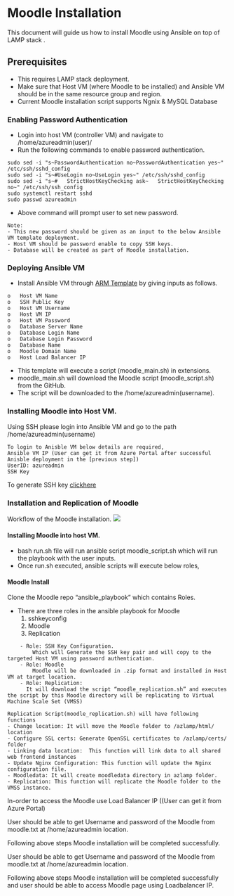 # Moodle Installation 
This document will guide us how to install Moodle using Ansible on top of LAMP stack .
## Prerequisites

- This requires LAMP stack deployment.
- Make sure that Host VM (where Moodle to be installed) and Ansible VM should be in the same resource group and region.
- Current Moodle installation script supports Ngnix & MySQL Database

### Enabling Password Authentication  

- Login into host VM (controller VM) and navigate to /home/azureadmin(user)/ 
- Run the following commands to enable password authentication.
```
sudo sed -i "s~PasswordAuthentication no~PasswordAuthentication yes~" /etc/ssh/sshd_config
sudo sed -i "s~#UseLogin no~UseLogin yes~" /etc/ssh/sshd_config
sudo sed -i "s~#   StrictHostKeyChecking ask~   StrictHostKeyChecking no~" /etc/ssh/ssh_config
sudo systemctl restart sshd
sudo passwd azureadmin
```
- Above command will prompt user to set new password. 
```
Note: 
- This new password should be given as an input to the below Ansible VM template deployment.
- Host VM should be password enable to copy SSH keys.
- Database will be created as part of Moodle installation.
```	
### Deploying Ansible VM
	
- Install Ansible VM through [ARM Template](https://portal.azure.com/#create/Microsoft.Template/uri/https%3A%2F%2Fraw.githubusercontent.com%2Fummadisudhakar%2FLAMP%2Fansible_playbook_mat32%2Fansibledeploy-moodle.json) by giving inputs as follows.
```
o	Host VM Name
o	SSH Public Key
o	Host VM Username
o	Host VM IP
o	Host VM Password
o	Database Server Name
o	Database Login Name
o	Database Login Password
o	Database Name
o	Moodle Domain Name
o	Host Load Balancer IP

```
- This template will execute a script (moodle_main.sh) in extensions.
- moodle_main.sh will download the Moodle script (moodle_script.sh) from the GitHub.
- The script will be downloaded to the /home/azureadmin(username).

### Installing Moodle into Host VM.
	
Using SSH please login into Ansible VM and go to the path /home/azureadmin(username)
```
To login to Anisble VM below details are required,
Ansible VM IP (User can get it from Azure Portal after successful Anisble deployment in the [previous step])
UserID: azureadmin
SSH Key
 ```
 To generate SSH key [clickhere](https://help.github.com/en/github/authenticating-to-github/generating-a-new-ssh-key-and-adding-it-to-the-ssh-agent)

### Installation and Replication of Moodle
Workflow of the Moodle installation.
![](https://github.com/krishnaitalent/LAMP/blob/lamp_docmentation/images/Moodle_Flow_Diagram.png)
#### Installing Moodle into host VM.
	
- bash run.sh file will run ansible script moodle_script.sh which will run the playbook with the user inputs.
- Once run.sh executed, ansible scripts will execute below roles,

#### Moodle Install
Clone the Moodle repo “ansible_playbook” which contains Roles.
- There are three roles in the ansible playbook for Moodle
    1. sshkeyconfig
    2. Moodle
    3. Replication
```
	- Role: SSH Key Configuration. 
		Which will Generate the SSH key pair and will copy to the targeted Host VM using password authentication.
	- Role: Moodle
		Moodle will be downloaded in .zip format and installed in Host VM at target location.
	- Role: Replication: 
	  It will download the script “moodle_replication.sh” and executes the script by this Moodle directory will be replicating to Virtual Machine Scale Set (VMSS) 
```
```
Replication Script(moodle_replication.sh) will have following functions
- Change location: It will move the Moodle folder to /azlamp/html/ location
- Configure SSL certs: Generate OpenSSL certificates to /azlamp/certs/ folder
- Linking data location:  This function will link data to all shared web frontend instances
- Update Nginx Configuration: This function will update the Nginx configuration file.
- Moodledata: It will create moodledata directory in azlamp folder.
- Replication: This function will replicate the Moodle folder to the VMSS instance.
```
In-order to access the Moodle use Load Balancer IP ((User can get it from Azure Portal)

User should be able to get Username and password of the Moodle from moodle.txt at /home/azureadmin location.

Following above steps Moodle installation will be completed successfully.

User should be able to get Username and password of the Moodle from moodle.txt at /home/azureadmin location.

Following above steps Moodle installation will be completed successfully and user should be able to access Moodle page using Loadbalancer IP.